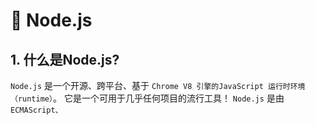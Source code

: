 # 🌈 Node.js

## 1. 什么是Node.js?

`Node.js` 是一个开源、跨平台、基于 `Chrome V8 引擎的JavaScript 运行时环境（runtime）`。 它是一个可用于几乎任何项目的流行工具！
`Node.js` 是由 `ECMAScript、`